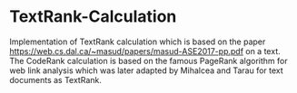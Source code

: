 # TextRank-Calculation
Implementation of TextRank calculation which is based on the paper https://web.cs.dal.ca/~masud/papers/masud-ASE2017-pp.pdf on a text.
The CodeRank calculation is based on the famous PageRank algorithm for web link analysis which was later adapted by Mihalcea and Tarau for text documents as TextRank.
